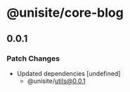 # @unisite/core-blog

## 0.0.1
### Patch Changes

- Updated dependencies [undefined]
  - @unisite/utils@0.0.1
